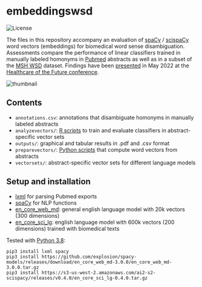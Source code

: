 
embeddingswsd
=============

![License](https://img.shields.io/github/license/dtoddenroth/embeddingswsd)

The files in this repository accompany 
an evaluation of [spaCy](https://spacy.io) 
/ [scispaCy](https://allenai.github.io/scispacy) 
word vectors (embeddings) 
for biomedical word sense disambiguation. 
Assessments compare the performance of linear 
classifiers trained in manually labeled homonyms 
in [Pubmed](https://pubmed.ncbi.nlm.nih.gov/) abstracts
as well as in a subset of the [MSH WSD](https://lhncbc.nlm.nih.gov/ii/areas/WSD/collaboration.html) dataset. 
Findings have been [presented](https://pubmed.ncbi.nlm.nih.gov/35575844/) in May 2022
at the [Healthcare of the Future conference](https://healthcareofthefuture.ch/). 

![thumbnail](https://user-images.githubusercontent.com/20538437/151448595-71390648-9f25-4ccc-835d-efa2f57dfd15.png)

## Contents
 * `annotations.csv`: annotations that disambiguate homonyms in manually labeled abstracts
 * `analyzevectors/`: [R scripts](https://www.r-project.org/) to train and evaluate classifiers in abstract-specific vector sets
 * `outputs/`: graphical and tabular results in .pdf and .csv format
 * `preparevectors/`: [Python scripts](https://www.python.org/) that compute word vectors from abstracts
 * `vectorsets/`: abstract-specific vector sets for different language models

## Setup and installation
 * [lxml](https://lxml.de/) for parsing Pubmed exports
 * [spaCy](https://spacy.io) for NLP functions
 * [en_core_web_md](https://github.com/explosion/spacy-models/releases/tag/en_core_web_md-3.0.0): general english language model with 20k vectors (300 dimensions)
 * [en_core_sci_lg](https://allenai.github.io/scispacy/): english language model with 600k vectors (200 dimensions) trained with biomedical texts

Tested with [Python 3.8](https://python.org/): 
```
pip3 install lxml spacy
pip3 install https://github.com/explosion/spacy-models/releases/download/en_core_web_md-3.0.0/en_core_web_md-3.0.0.tar.gz
pip3 install https://s3-us-west-2.amazonaws.com/ai2-s2-scispacy/releases/v0.4.0/en_core_sci_lg-0.4.0.tar.gz
```


